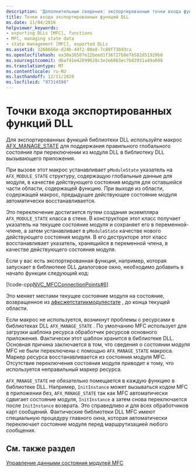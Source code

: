 ```yaml
---
description: 'Дополнительные сведения: экспортированные точки входа функции DLL'
title: Точки входа экспортированных функций DLL
ms.date: 11/04/2016
helpviewer_keywords:
- exporting DLLs [MFC], functions
- MFC, managing state data
- state management [MFC], exported DLLs
ms.assetid: 3268666e-d24b-44f2-80e8-7c80f73b93ca
ms.openlocfilehash: ea30a36507e22beed1f36727b8e7b582d51929b0
ms.sourcegitcommit: d6af41e42699628c3e2e6063ec7b03931a49a098
ms.translationtype: MT
ms.contentlocale: ru-RU
ms.lasthandoff: 12/11/2020
ms.locfileid: "97314598"
---
```

# <a name="exported-dll-function-entry-points"></a>Точки входа экспортированных функций DLL

Для экспортированных функций библиотеки DLL используйте макрос [AFX_MANAGE_STATE](reference/extension-dll-macros.md#afx_manage_state) для поддержания правильного глобального состояния при переключении из модуля DLL в библиотеку DLL вызывающего приложения.

При вызове этот макрос устанавливает `pModuleState` указатель на `AFX_MODULE_STATE` структуру, содержащую глобальные данные для модуля, в качестве действующего состояния модуля для оставшейся части области, содержащей функцию. При выходе из области, содержащей макрос, предыдущее действующее состояние модуля автоматически восстанавливается.

Это переключение достигается путем создания экземпляра `AFX_MODULE_STATE` класса в стеке. В конструкторе этот класс получает указатель на текущее состояние модуля и сохраняет его в переменной-члене, а затем устанавливает в `pModuleState` качестве нового действующего состояния модуля. В его деструкторе этот класс восстанавливает указатель, хранящийся в переменной члена, в качестве действующего состояния модуля.

Если у вас есть экспортированная функция, например, которая запускает в библиотеке DLL диалоговое окно, необходимо добавить в начало функции следующий код:

[!code-cpp[NVC_MFCConnectionPoints#6](codesnippet/cpp/exported-dll-function-entry-points_1.cpp)]

Это меняет местами текущее состояние модуля на состояние, возвращенное из [афксжетстатикмодулестате](reference/extension-dll-macros.md#afxgetstaticmodulestate) , до конца текущей области.

Если макрос не используется, возникнут проблемы с ресурсами в библиотеках DLL `AFX_MANAGE_STATE` . По умолчанию MFC использует для загрузки шаблона ресурса обработчик ресурсов основного приложения. Фактически этот шаблон хранится в библиотеке DLL. Основная причина заключается в том, что сведения о состоянии модуля MFC не были переключены с помощью `AFX_MANAGE_STATE` макроса. Маркер ресурса восстанавливается из состояния модуля MFC. Отсутствие переключения состояния модуля приводит к тому, что используется неправильный маркер ресурса.

`AFX_MANAGE_STATE` не обязательно помещается в каждую функцию в библиотеке DLL. Например, `InitInstance` может вызываться кодом MFC в приложении без, `AFX_MANAGE_STATE` так как MFC автоматически сдвигает состояние модуля, `InitInstance` а затем снова переключается после `InitInstance` возврата. Это справедливо и для всех обработчиков карт сообщений. Фактические библиотеки DLL MFC имеют специальную процедуру главного окна, которая автоматически переключает состояние модуля перед маршрутизацией любого сообщения.

## <a name="see-also"></a>См. также раздел

[Управление данными состояния модулей MFC](managing-the-state-data-of-mfc-modules.md)
